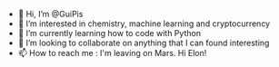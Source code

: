 - 👋 Hi, I’m @GuiPis
- 👀 I’m interested in chemistry, machine learning and cryptocurrency
- 🌱 I’m currently learning how to code with Python
- 💞️ I’m looking to collaborate on anything that I can found interesting
- 📫 How to reach me : I'm leaving on Mars. Hi Elon!

<!---
GuiPis/GuiPis is a ✨ special ✨ repository because its `README.md` (this file) appears on your GitHub profile.
You can click the Preview link to take a look at your changes.
--->
